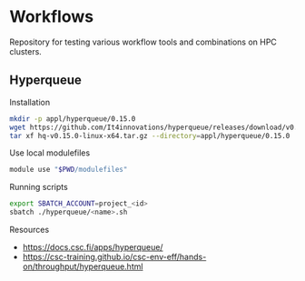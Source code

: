 # Workflows
Repository for testing various workflow tools and combinations on HPC clusters.

## Hyperqueue
Installation

```bash
mkdir -p appl/hyperqueue/0.15.0
wget https://github.com/It4innovations/hyperqueue/releases/download/v0.15.0/hq-v0.15.0-linux-x64.tar.gz
tar xf hq-v0.15.0-linux-x64.tar.gz --directory=appl/hyperqueue/0.15.0
```

Use local modulefiles

```bash
module use "$PWD/modulefiles"
```

Running scripts

```bash
export SBATCH_ACCOUNT=project_<id>
sbatch ./hyperqueue/<name>.sh
```

Resources

- https://docs.csc.fi/apps/hyperqueue/
- https://csc-training.github.io/csc-env-eff/hands-on/throughput/hyperqueue.html
